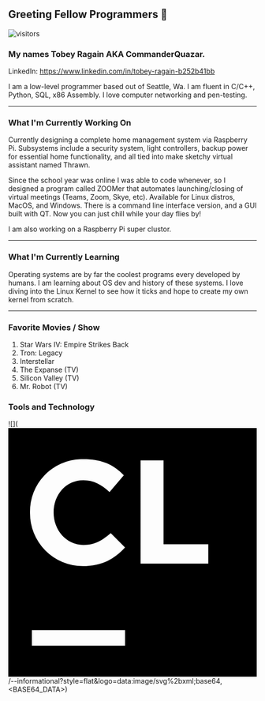 ## Greeting Fellow Programmers 👋 
![visitors](https://visitor-badge.glitch.me/badge?page_id=page.id)

<!--
**CommanderQuazar/CommanderQuazar** is a ✨ _special_ ✨ repository because its `README.md` (this file) appears on your GitHub profile.

Here are some ideas to get you started:

- 🔭 I’m currently working on ...
- 🌱 I’m currently learning ...
- 👯 I’m looking to collaborate on ...
- 🤔 I’m looking for help with ...
- 💬 Ask me about ...
- 📫 How to reach me: ...
- 😄 Pronouns: ...
- ⚡ Fun fact: ...
-->

### My names Tobey Ragain AKA CommanderQuazar.
LinkedIn: https://www.linkedin.com/in/tobey-ragain-b252b41bb

I am a low-level programmer based out of Seattle, Wa. I am fluent in C/C++, Python, SQL, x86 Assembly.
I love computer networking and pen-testing.

<hr>

### What I'm Currently Working On

Currently designing a complete home management system via Raspberry Pi. Subsystems include a security system,
light controllers, backup power for essential home functionality, and all tied into make sketchy virtual assistant named Thrawn. 

Since the school year was online I was able to code whenever, so I designed a program called ZOOMer that automates launching/closing
of virtual meetings (Teams, Zoom, Skye, etc). Available for Linux distros, MacOS, and Windows. There is a command line interface
version, and a GUI built with QT. Now you can just chill while your day flies by!

I am also working on a Raspberry Pi super clustor.

<hr>

### What I'm Currently Learning 

Operating systems are by far the coolest programs every developed by humans. I am learning about OS dev and history of these systems.
I love diving into the Linux Kernel to see how it ticks and hope to create my own kernel from scratch.

<hr>

### Favorite Movies / Show
1. Star Wars IV: Empire Strikes Back
2. Tron: Legacy 
3. Interstellar
4. The Expanse (TV)
5. Silicon Valley (TV)
6. Mr. Robot (TV)

### Tools and Technology
![](<svg role="img" viewBox="0 0 24 24" xmlns="http://www.w3.org/2000/svg"><title>CLion</title><path d="M0 0v24h24V0H0zm7.041 3a5.049 5.049 0 0 1 .219 0c1.86 0 3 .6 3.9 1.56L9.78 6.18C9 5.46 8.22 5.04 7.26 5.04c-1.68 0-2.88 1.38-2.88 3.12 0 1.68 1.2 3.12 2.88 3.12 1.14 0 1.86-.48 2.64-1.14l1.38 1.38c-1.02 1.08-2.16 1.8-4.08 1.8a5.1 5.1 0 0 1-5.1-5.16A5.049 5.049 0 0 1 7.04 3zm5.738.12H15v8.1h4.32v1.86h-6.54V3.12zM2.28 19.5h9V21h-9v-1.5Z"/></svg>/<OS>-<Arch Linux>-informational?style=flat&logo=data:image/svg%2bxml;base64,<BASE64_DATA>)
